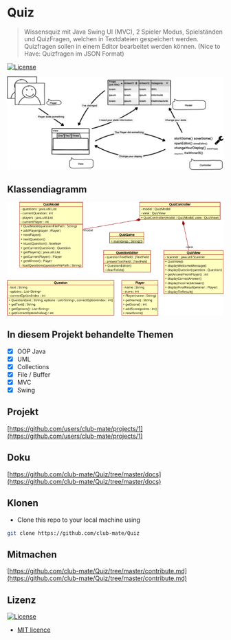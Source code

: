 # Quiz

> Wissensquiz mit Java Swing UI (MVC), 2 Spieler Modus, Spielständen und QuizFragen, welchen in Textdateien gespeichert werden. Quizfragen sollen in einem Editor bearbeitet werden können. (Nice to Have: Quizfragen im JSON Format)

<!-- [![Build Status](http://img.shields.io/travis/badges/badgerbadgerbadger.svg?style=flat-square)](https://travis-ci.org/badges/badgerbadgerbadger) -->
[![License](http://img.shields.io/:license-mit-blue.svg?style=flat-square)](http://badges.mit-license.org) 

![MVC](docs/mvc.png)

## Klassendiagramm

![Klassendiagramm](docs/Klassendiagramm.png)

## In diesem Projekt behandelte Themen

- [x] OOP Java
- [x] UML
- [x] Collections
- [x] File / Buffer
- [x] MVC
- [x] Swing

## Projekt

[https://github.com/users/club-mate/projects/1](https://github.com/users/club-mate/projects/1)

## Doku

[https://github.com/club-mate/Quiz/tree/master/docs](https://github.com/club-mate/Quiz/tree/master/docs)

## Klonen
* Clone this repo to your local machine using 
```bash 
git clone https://github.com/club-mate/Quiz
```
## Mitmachen

[https://github.com/club-mate/Quiz/tree/master/contribute.md](https://github.com/club-mate/Quiz/tree/master/contribute.md)

## Lizenz
[![License](http://img.shields.io/:license-mit-blue.svg?style=flat-square)](http://badges.mit-license.org) 
* [MIT licence](http://opensource.org/licenses/mit-license.php)
